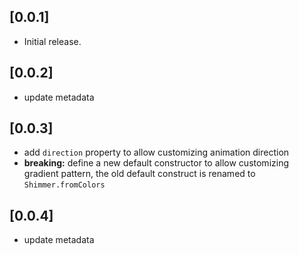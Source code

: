## [0.0.1]
* Initial release.

## [0.0.2]
* update metadata

## [0.0.3]
* add `direction` property to allow customizing animation direction
* **breaking:** define a new default constructor to allow customizing gradient pattern, the old default construct is renamed to `Shimmer.fromColors`

## [0.0.4]
* update metadata